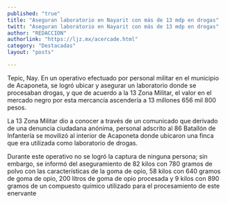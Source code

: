 ```yaml
---
published: "true"
title: "Aseguran laboratorio en Nayarit con más de 13 mdp en drogas"
twitt: "Aseguran laboratorio en Nayarit con más de 13 mdp en drogas"
author: "REDACCION"
authorlink: "https://ljz.mx/acercade.html"
category: "Destacadas"
layout: "posts"

---
```



  Tepic, Nay.  En un operativo efectuado por personal militar en el municipio de Acaponeta, se logró ubicar y asegurar un laboratorio donde se procesaban drogas, y que de acuerdo a la 13 Zona Militar, el valor en el mercado negro por esta mercancía ascendería a 13 millones 656 mil 800 pesos.



  La 13 Zona Militar dio a conocer a través de un comunicado que derivado de una denuncia ciudadana anónima, personal adscrito al 86 Batallón de Infantería se movilizó al interior de Acaponeta donde ubicaron una finca que era utilizada como laboratorio de drogas.



  Durante este operativo no se logró la captura de ninguna persona; sin embargo, se informó del aseguramiento de 82 kilos con 780 gramos de polvo con las características de la goma de opio, 58 kilos con 640 gramos de goma de opio, 200 litros de goma de opio procesada y 9 kilos con 890 gramos de un compuesto químico utilizado para el procesamiento de este enervante

